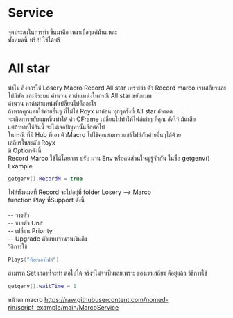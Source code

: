 # Service
จุดประสงในการทำ ขึ้นมาคือ เหงาเบื่อๆแค่นั้นแหละ <br />
ทั้งหมดนี้ ฟรี !! ใช้ได้ฟรี
# All star <br />
ทำไม ถึงควรใช้ Losery Macro Record All star 
เพราะว่า ตัว Record marco เราเสถียรและ ไม่มีบัค และมีระบบ คำนวน ค่าตำแหน่งในกรณี All star ขยับแมพ <br /> 
คำนวน หาค่าตำแหน่งที่เปลี่ยนไปคืออะไร <br /> 
ถ้าหากคุณเคยใช้ค่ายอื่นๆ ที่ไม่ไช่ Royx มาก่อน ทุกๆครั้งที่ All star อัพเดต<br /> 
จะเกิดการขยับแมพขึ้นทำให้ ค่า CFrame เปลี่ยนไปทำให้ไฟล์เก่าๆ ที่คุณ อัดไว้ มันเสีย<br /> 
แต่ถ้าหากใช้อันนี้ จะไม่เจอปัญหานั้นอีกต่อไป <br /> 
ในกรณี ที่มี Hub ที่เอา ตัวMacro  ไปใช้คุณสามารถแชร์ไฟล์กับค่ายอื่นๆได้ด้วย<br /> 
เสถียรในระดับ Royx <br />
มี Optionดังนี้  <br />
Record Marco ใช้ได้โดยการ ปรับ ผ่าน Env หรือคนส่วนใหญ่รู้จักกัน ในชื่อ getgenv()<br />
Example <br />
```lua
getgenv().RecordM = true
```
ไฟล์ทั้งหมดที่ Record จะไปอยุ่ที่ folder Losery --> Marco <br />
function Play ที่Support ดังนี้<br />
<br />
-- วางตัว  <br />
-- ขายตัว Unit  <br />
-- เปลี่ยน Priority <br />
-- Upgrade ตัวแบบจำนวนเงินถึง  <br />
วิธีการใช้ 
```lua
Plays("ที่อยุ่ของไฟล์")
```
สามารถ Set เวลาที่จะทำ ต่อไปได้ จริงๆไม่จำเป็นเลยเพราะ ของเราเสถียร ดีอยุ่แล้ว
วิธีการใช้ 
```lua
getgenv().waitTime = 1
```
หน้าตา macro https://raw.githubusercontent.com/nomed-rin/script_example/main/MarcoService
